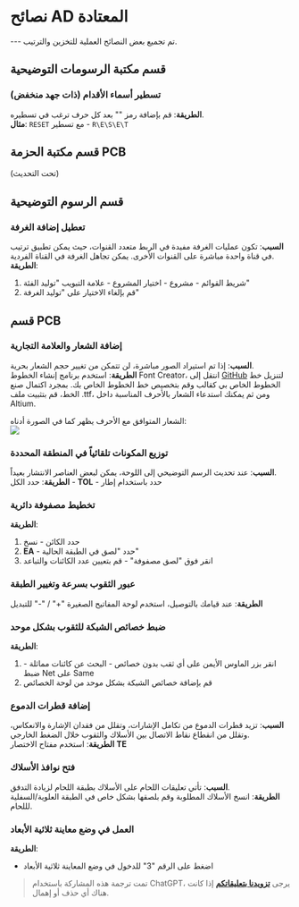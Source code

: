 # نصائح AD المعتادة

--- تم تجميع بعض النصائح العملية للتخزين والترتيب.

## قسم مكتبة الرسومات التوضيحية

### تسطير أسماء الأقدام (ذات جهد منخفض)

**الطريقة**: قم بإضافة رمز "\" بعد كل حرف ترغب في تسطيره.  
**مثال**: `RESET` مع تسطير - `R\E\S\E\T`

## قسم مكتبة الحزمة PCB

(تحت التحديث)

## قسم الرسوم التوضيحية

### تعطيل إضافة الغرفة

**السبب**: تكون عمليات الغرفة مفيدة في الربط متعدد القنوات، حيث يمكن تطبيق ترتيب في قناة واحدة مباشرة على القنوات الأخرى. يمكن تجاهل الغرفة في القناة الفردية.  
**الطريقة**:

1. شريط القوائم - مشروع - اختيار المشروع - علامة التبويب "توليد الفئة"
2. قم بإلغاء الاختيار على "توليد الغرفة"

## قسم PCB

### إضافة الشعار والعلامة التجارية

**السبب**: إذا تم استيراد الصور مباشرة، لن تتمكن من تغيير حجم الشعار بحرية.  
**الطريقة**: استخدم برنامج إنشاء الخطوط Font Creator، انتقل إلى [GitHub](https://github.com/linyuxuanlin/Modularity_of_Functional_Circuit/tree/master/%E4%B8%93%E7%94%A8%E5%AD%97%E4%BD%93) لتنزيل خط الخطوط الخاص بي كقالب وقم بتخصيص خط الخطوط الخاص بك. بمجرد اكتمال صنع الخط، قم بتثبيت ملف .ttf، ومن ثم يمكنك استدعاء الشعار بالأحرف المناسبة داخل Altium.

الشعار المتوافق مع الأحرف يظهر كما في الصورة أدناه:  
![](https://img.wiki-power.com/d/wiki-media/img/20200207200606.png)

### توزيع المكونات تلقائياً في المنطقة المحددة

**السبب**: عند تحديث الرسم التوضيحي إلى اللوحة، يمكن لبعض العناصر الانتشار بعيداً.  
**الطريقة**: حدد الكل - **TOL** - حدد باستخدام إطار

### تخطيط مصفوفة دائرية

**الطريقة**:

1. حدد الكائن - نسخ
2. **EA** - حدد "لصق في الطبقة الحالية"
3. انقر فوق "لصق مصفوفة" - قم بتعيين عدد الكائنات والتباعد

### عبور الثقوب بسرعة وتغيير الطبقة

**الطريقة**: عند قيامك بالتوصيل، استخدم لوحة المفاتيح الصغيرة "+" / "-" للتبديل

### ضبط خصائص الشبكة للثقوب بشكل موحد

**الطريقة**:

1. انقر بزر الماوس الأيمن على أي ثقب بدون خصائص - البحث عن كائنات مماثلة - ضبط Net على Same
2. قم بإضافة خصائص الشبكة بشكل موحد من لوحة الخصائص

### إضافة قطرات الدموع

**السبب**: تزيد قطرات الدموع من تكامل الإشارات، وتقلل من فقدان الإشارة والانعكاس، وتقلل من انقطاع نقاط الاتصال بين الأسلاك والثقوب خلال الضغط الخارجي.  
**الطريقة**: استخدم مفتاح الاختصار **TE**

### فتح نوافذ الأسلاك

**السبب**: تأتي تعليقات اللحام على الأسلاك بطبقة اللحام لزيادة التدفق.  
**الطريقة**: انسخ الأسلاك المطلوبة وقم بلصقها بشكل خاص في الطبقة العلوية/السفلية لللحام.

### العمل في وضع معاينة ثلاثية الأبعاد

**الطريقة**:

- اضغط على الرقم "3" للدخول في وضع المعاينة ثلاثية الأبعاد


> تمت ترجمة هذه المشاركة باستخدام ChatGPT، يرجى [**تزويدنا بتعليقاتكم**](https://github.com/linyuxuanlin/Wiki_MkDocs/issues/new) إذا كانت هناك أي حذف أو إهمال.